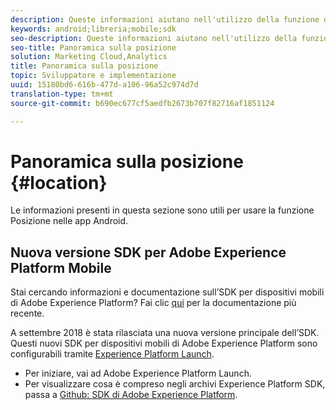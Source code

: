 ```yaml
---
description: Queste informazioni aiutano nell'utilizzo della funzione di Posizione nelle app Android.
keywords: android;libreria;mobile;sdk
seo-description: Queste informazioni aiutano nell'utilizzo della funzione di Posizione nelle app Android.
seo-title: Panoramica sulla posizione
solution: Marketing Cloud,Analytics
title: Panoramica sulla posizione
topic: Sviluppatore e implementazione
uuid: 15180bd6-616b-477d-a106-96a52c974d7d
translation-type: tm+mt
source-git-commit: b690ec677cf5aedfb2673b707f82716af1851124

---
```



# Panoramica sulla posizione {#location}

Le informazioni presenti in questa sezione sono utili per usare la funzione Posizione nelle app Android.

## Nuova versione SDK per Adobe Experience Platform Mobile

Stai cercando informazioni e documentazione sull’SDK per dispositivi mobili di Adobe Experience Platform? Fai clic [qui](https://aep-sdks.gitbook.io/docs/) per la documentazione più recente.

A settembre 2018 è stata rilasciata una nuova versione principale dell’SDK. Questi nuovi SDK per dispositivi mobili di Adobe Experience Platform sono configurabili tramite [Experience Platform Launch](https://www.adobe.com/experience-platform/launch.html).

* Per iniziare, vai ad Adobe Experience Platform Launch.
* Per visualizzare cosa è compreso negli archivi Experience Platform SDK, passa a [Github: SDK di Adobe Experience Platform](https://github.com/Adobe-Marketing-Cloud/acp-sdks).

